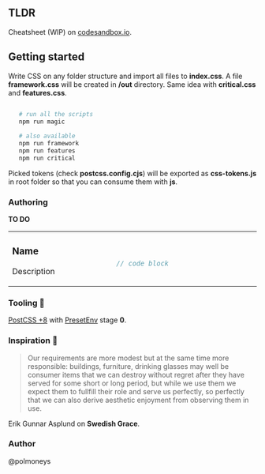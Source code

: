 ## TLDR

Cheatsheet (WIP) on [codesandbox.io](https://codesandbox.io/s/how-to-css-2-0-bery4n?file=/index.html).

## Getting started

Write CSS on any folder structure and import all files to **index.css**. A file **framework.css** will be created in **/out** directory. Same idea with **critical.css** and **features.css**. 

```bash

   # run all the scripts
   npm run magic
   
   # also available
   npm run framework
   npm run features
   npm run critical

```

Picked tokens (check **postcss.config.cjs**) will be exported as **css-tokens.js** in root folder so that you can consume them with **js**. 

### Authoring 

**TO DO**

<table><tr><td width="400px" valign="top">

### Name

Description

</td><td width="600px"><br>

```ts
// code block
```

</td></tr></table>

### Tooling 💯

[PostCSS +8](https://cssdb.org/) with [PresetEnv](https://github.com/csstools/postcss-plugins/tree/main/plugin-packs/postcss-preset-env) stage **0**.  

### Inspiration 💐

> Our requirements are more modest but at the same time more responsible: 
> buildings, furniture, drinking glasses may well be consumer items that 
> we can destroy without regret after they have served for some short or 
> long period, but while we use them we expect them to fullfill their role and serve us perfectly, so perfectly that we can also derive aesthetic 
> enjoyment from observing them in use. 

Erik Gunnar Asplund on **Swedish Grace**.

### Author 

@polmoneys 



